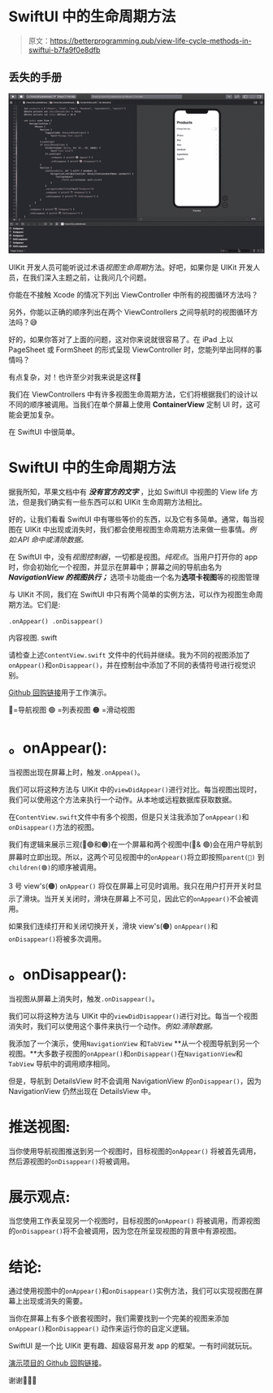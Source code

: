# SwiftUI 中的生命周期方法

> 原文：<https://betterprogramming.pub/view-life-cycle-methods-in-swiftui-b7fa9f0e8dfb>

## 丢失的手册

![](img/f9093fee7561bd1da90a4a09da978def.png)

UIKit 开发人员可能听说过术语*视图生命周期*方法。好吧，如果你是 UIKit 开发人员，在我们深入主题之前，让我问几个问题。

你能在不接触 Xcode 的情况下列出 ViewController 中所有的视图循环方法吗？

另外，你能以正确的顺序列出在两个 ViewControllers 之间导航时的视图循环方法吗？😅

好的，如果你答对了上面的问题，这对你来说就很容易了。在 iPad 上以 PageSheet 或 FormSheet 的形式呈现 ViewController 时，您能列举出同样的事情吗？

有点复杂，对！也许至少对我来说是这样🤯

我们在 ViewControllers 中有许多视图生命周期方法，它们将根据我们的设计以不同的顺序被调用。当我们在单个屏幕上使用 **ContainerView** 定制 UI 时，这可能会更加复杂。

在 SwiftUI 中很简单。

# SwiftUI 中的生命周期方法

据我所知，苹果文档中有 ***没有官方的文字*** ，比如 SwiftUI 中视图的 View life 方法，但是我们确实有一些东西可以和 UIKit 生命周期方法相比。

好的，让我们看看 SwiftUI 中有哪些等价的东西，以及它有多简单。通常，每当视图在 UIKit 中出现或消失时，我们都会使用视图生命周期方法来做一些事情。*例如:API 命中或清除数据。*

在 SwiftUI 中，没有*视图控制器*，一切都是视图。*纯观点*。当用户打开你的 app 时，你会初始化一个视图，并显示在屏幕中；屏幕之间的导航由名为 ***NavigationView 的视图执行；*** 选项卡功能由一个名为**选项卡视图**等的视图管理

与 UIKit 不同，我们在 SwiftUI 中只有两个简单的实例方法，可以作为视图生命周期方法。它们是:

`.onAppear()
.onDisappear()`

内容视图. swift

请检查上述`ContentView.swift` 文件中的代码并继续。我为不同的视图添加了`onAppear()`和`onDisappear()`，并在控制台中添加了不同的表情符号进行视觉识别。

[Github 回购链接](https://github.com/karthironald/ViewLifeCycleMethods)用于工作演示。

🔴=导航视图
🟢 =列表视图
🟠 =滑动视图

# **。onAppear():**

当视图出现在屏幕上时，触发`.onAppea()`。

我们可以将这种方法与 UIKit 中的`viewDidAppear()`进行对比。每当视图出现时，我们可以使用这个方法来执行一个动作。从本地或远程数据库获取数据。

在`ContentView.swift`文件中有多个视图，但是只关注我添加了`onAppear()`和`onDisappear()`方法的视图。

我们有逻辑来展示三观(🔴🟢和🟠)在一个屏幕和两个视图中(🔴& 🟢)会在用户导航到屏幕时立即出现。所以，这两个可见视图中的`onAppear()`将立即按照`parent(🔴)` 到`children(🟢)`的顺序被调用。

3 号 view's(🟠) `onAppear()` 将仅在屏幕上可见时调用。我只在用户打开开关时显示了滑块。当开关关闭时，滑块在屏幕上不可见，因此它的`onAppear()`不会被调用。

如果我们连续打开和关闭切换开关，滑块 view's(🟠) `onAppear()`和`onDisappear()`将被多次调用。

# **。onDisappear():**

当视图从屏幕上消失时，触发`.onDisappear()`。

我们可以将这种方法与 UIKit 中的`viewDidDisappear()`进行对比。每当一个视图消失时，我们可以使用这个事件来执行一个动作。*例如:清除数据。*

我添加了一个演示，使用`NavigationView` 和`TabView` **从一个视图导航到另一个视图。**大多数子视图的`onAppear()`和`onDisappear()`在`NavigationView`和`TabView` 导航中的调用顺序相同。

但是，导航到 DetailsView 时不会调用 NavigationView 的`onDisappear()`，因为 NavigationView 仍然出现在 DetailsView 中。

# 推送视图:

当你使用导航视图推送到另一个视图时，目标视图的`onAppear()` 将被首先调用，然后源视图的`onDisappear()`将被调用。

# 展示观点:

当您使用工作表呈现另一个视图时，目标视图的`onAppear()` 将被调用，而源视图的`onDisappear()`将不会被调用，因为您在所呈现视图的背景中有源视图。

# 结论:

通过使用视图中的`onAppear()`和`onDisappear()`实例方法，我们可以实现视图在屏幕上出现或消失的需要。

当你在屏幕上有多个嵌套视图时，我们需要找到一个完美的视图来添加`onAppear()`和`onDisappear()` 动作来运行你的自定义逻辑。

SwiftUI 是一个比 UIKit 更有趣、超级容易开发 app 的框架。一有时间就玩玩。

[演示项目的 Github 回购链接](https://github.com/karthironald/ViewLifeCycleMethods)。

谢谢👨🏻‍💻